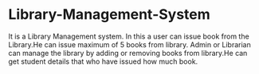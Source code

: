 # Library-Management-System
It is a Library Management system. In this a user can issue book from the Library.He can issue maximum of 5 books from library.
Admin or Librarian can manage the library by adding or removing books from library.He can get student details that who have issued how much book.
